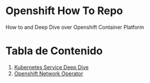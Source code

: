 Openshift How To Repo
=====================

How to and Deep Dive over Openshift Container Platform 

# Tabla de Contenido
1. [Kubernetes Service Deep Dive](howto/kubernetes-service-deep-dive.md)
2. [Openshift Network Operator](howto/openshift-dns-deep-dive.md)

